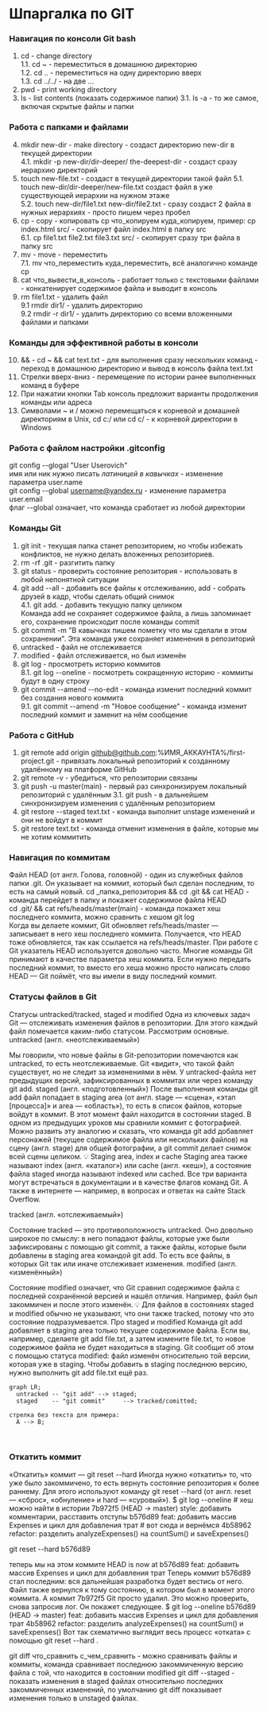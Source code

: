 # Шпаргалка по GIT

### Навигация по консоли Git bash
1. cd - change directory<br>
   1.1. cd ~ - переместиться в домашнюю директорию<br>
   1.2. cd .. - переместиться на одну директорию вверх<br>
   1.3. cd ../../ - на две ...<br>
2. pwd - print working directory<br>
3. ls - list contents (показать содержимое папки)
   3.1. ls -a - то же самое, включая скрытые файлы и папки<br>

### Работа с папками и файлами

4. mkdir new-dir - make directory - создаст директорию new-dir в текущей директории<br>
   4.1. mkdir -p new-dir/dir-deeper/      the-deepest-dir - создаст сразу иерархию директорий<br>
5. touch new-file.txt - создаст в текущей директории такой файл
   5.1. touch new-dir/dir-deeper/new-file.txt создаст файл в уже существующей иерархии на нужном этаже<br>
   5.2. touch new-dir/file1.txt new-dir/file2.txt - сразу создаст 2 файла в нужных иерархиях - просто пишем через пробел<br>
6. cp - copy - копировать сp что_копируем куда_копируем, пример: cp index.html src/ - скопирует файл index.html в папку src<br>
   6.1. cp file1.txt file2.txt file3.txt src/ - скопирует сразу три файла в папку src<br>
7. mv - move - переместить<br>
   7.1. mv что_переместить куда_переместить, всё аналогично команде cp<br>
8. cat что_вывести_в_консоль - работает только с текстовыми файлами - конкатенирует содержимое файла и выводит в консоль<br>
9. rm file1.txt - удалить файл<br>
   9.1 rmdir dir1/ - удалить директорию<br>
   9.2 rmdir -r dir1/ - удалить директорию со всеми вложенными файлами и папками<br>

### Команды для эффективной работы в консоли

10. && - cd ~ && cat text.txt - для выполнения сразу нескольких команд - переход в домашнюю директорию и вывод в консоль файла text.txt<br>
11. Стрелки вверх-вниз - перемещение по истории ранее выполненных команд в буфере<br>
12. При нажатии кнопки Tab консоль предложит варианты продолжения команды или адреса<br>
13. Символами ~ и / можно перемещаться к корневой и домашней директориям в Unix, cd c:/ или cd c/ - к корневой директории в Windows<br>

### Работа с файлом настройки .gitconfig

git config --glogal "User Userovich"<br>
имя или ник нужно писать *латиницей в кавычках* - изменение параметра user.name<br>
git config --global username@yandex.ru - изменение параметра user.email<br>
флаг --global означает, что команда сработает из любой директории<br>

### Команды Git

1. git init - текущая папка станет репозиторием, но чтобы избежать конфликтов, не нужно делать вложенных репозиториев.<br>
2. rm -rf .git - разгитить папку<br>
3. git status - проверить состояние репозитория - использовать в любой непонятной ситуации<br>
4. git add --all - добавить все файлы к отслеживанию, add - собрать друзей в кадр, чтобы сделать общий снимок<br>
   4.1. git add. - добавить текущую папку целиком<br>
   Команда add не сохраняет содержимое файла, а лишь запоминает его, сохранение происходит после команды commit<br>
5. git commit -m "В кавычках пишем пометку что мы сделали в этом сохранении". Эта команда уже сохраняет изменения в репозиторий<br>
6. untracked - файл не отслеживается<br>
7. modified - файл отслеживается, но был изменён<br>
8. git log - просмотреть историю коммитов<br>
   8.1. git log --oneline - посмотреть сокращенную историю - коммиты будут в одну строку<br>
9. git commit --amend --no-edit - команда изменит последний коммит без создания нового коммита<br>
   9.1. git commit --amend -m "Новое сообщение" - команда изменит последний коммит и заменит на нём сообщение<br>

### Работа с GitHub

1. git remote add origin github@github.com:%ИМЯ_АККАУНТА%/first-project.git - привязать локальный репозиторий к созданному удалённому на платформе GitHub
2. git remote -v - убедиться, что репозитории связаны
3. git push -u master(main) - первый раз синхронизируем локальный репозиторий с удалённым
   3.1. git push - в дальнейшем синхронизируем изменения с удалённым репозиторием
4. git restore --staged text.txt - команда выполнит unstage изменений и они не войдут в коммит
5. git restore text.txt - команда отменит изменения в файле, которые мы не хотим коммитить

### Навигация по коммитам

Файл HEAD (от англ. Голова, головной) - один из служебных файлов папки .git. Он указывает на коммит, который  был сделан последним, то есть на самый новый.
cd _папка_репозитория && сd .git && cat HEAD - команда перейдет в папку и покажет содержимое файла HEAD<br>
cd .git/ && cat refs/heads/master(main) - команда покажет хеш последнего коммита, можно сравнить с хешом git log<br>
Когда вы делаете коммит, Git обновляет refs/heads/master — записывает в него хеш последнего коммита. Получается, что HEAD тоже обновляется, так как ссылается на refs/heads/master.
При работе с Git указатель HEAD используется довольно часто. Многие команды Git принимают в качестве параметра хеш коммита. Если нужно передать последний коммит, то вместо его хеша можно просто написать слово HEAD — Git поймёт, что вы имели в виду последний коммит.

### Статусы файлов в Git

Статусы untracked/tracked, staged и modified
Одна из ключевых задач Git — отслеживать изменения файлов в репозитории. Для этого каждый файл помечается каким-либо статусом. Рассмотрим основные.
untracked (англ. «неотслеживаемый»)

Мы говорили, что новые файлы в Git-репозитории помечаются как untracked, то есть неотслеживаемые. Git «видит», что такой файл существует, но не следит за изменениями в нём. У untracked-файла нет предыдущих версий, зафиксированных в коммитах или через команду git add.
staged (англ. «подготовленный»)
  После выполнения команды git add файл попадает в staging area (от англ. stage — «сцена», «этап [процесса]» и area — «область»), то есть в список файлов, которые войдут в коммит. В этот момент файл находится в состоянии staged.
  В одном из предыдущих уроков мы сравнили коммит с фотографией. Можно развить эту аналогию и сказать, что команда git add добавляет персонажей (текущее содержимое файла или нескольких файлов) на сцену (англ. stage) для общей фотографии, а git commit делает снимок всей сцены целиком. 
💡 Staging area, index и cache
Staging area также называют index (англ. «каталог») или cache (англ. «кеш»), а состояние файла staged иногда называют indexed или cached.
Все три варианта могут встречаться в документации и в качестве флагов команд Git. А также в интернете — например, в вопросах и ответах на сайте Stack Overflow.

tracked (англ. «отслеживаемый»)

Состояние tracked — это противоположность untracked. Оно довольно широкое по смыслу: в него попадают файлы, которые уже были зафиксированы с помощью git commit, а также файлы, которые были добавлены в staging area командой git add. То есть все файлы, в которых Git так или иначе отслеживает изменения.
modified (англ. «изменённый»)

Состояние modified означает, что Git сравнил содержимое файла с последней сохранённой версией и нашёл отличия. Например, файл был закоммичен и после этого изменён.
💡 Для файлов в состояниях staged и modified обычно не указывают, что они также tracked, потому что это состояние подразумевается.
Про staged и modified
Команда git add добавляет в staging area только текущее содержимое файла. Если вы, например, сделаете git add file.txt, а затем измените file.txt, то новое содержимое файла не будет находиться в staging.
Git сообщит об этом с помощью статуса modified: файл изменён относительно той версии, которая уже в staging. Чтобы добавить в staging последнюю версию, нужно выполнить git add file.txt ещё раз.
<br>

```mermaid
graph LR;
  untracked -- "git add" --> staged;
  staged    -- "git commit"     --> tracked/comitted;

стрелка без текста для примера: 
  A --> B;
```
<br>

### Откатить коммит

«Откатить» коммит — git reset --hard <commit hash>
Иногда нужно «откатить» то, что уже было закоммичено, то есть вернуть состояние репозитория к более раннему. Для этого используют команду git reset --hard <commit hash> (от англ. reset  — «сброс», «обнуление» и hard — «суровый»).
$ git log --oneline # хеш можно найти в истории
7b972f5 (HEAD -> master) style: добавить комментарии, расставить отступы
b576d89 feat: добавить массив Expenses и цикл для добавления трат # вот сюда и вернёмся
4b58962 refactor: разделить analyzeExpenses() на countSum() и saveExpenses()

git reset --hard b576d89

теперь мы на этом коммите
HEAD is now at b576d89 feat: добавить массив Expenses и цикл для добавления трат 
Теперь коммит b576d89 стал последним: вся дальнейшая разработка будет вестись от него. Файл также вернулся к тому состоянию, в котором был в момент этого коммита. А коммит 7b972f5 Git просто удалил. Это можно проверить, снова запросив лог. Он покажет следующее.
$ git log --oneline
b576d89 (HEAD -> master) feat: добавить массив Expenses и цикл для добавления трат
4b58962 refactor: разделить analyzeExpenses() на countSum() и saveExpenses() 
Вот так схематично выглядит весь процесс «отката» с помощью git reset --hard <hash>.

git diff что_сравнить с_чем_сравнить - можно сравнивать файлы и коммиты, команда сравнивает последнюю закоммиченную версию файла с той, что находится в состоянии modified
git diff --staged - показать изменения в staged файлах относительно последних закоммиченных изменений, по умолчанию git diff показывает изменения только в unstaged файлах.

